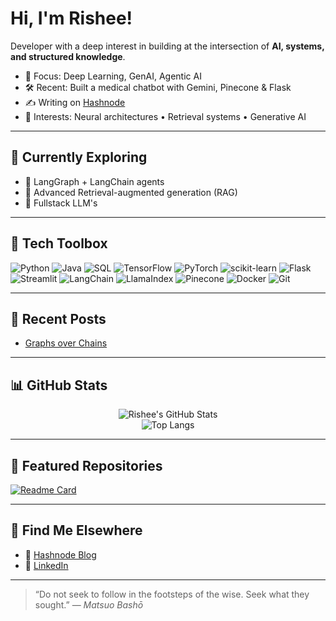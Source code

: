 # Hi, I'm Rishee!

Developer with a deep interest in building at the intersection of **AI, systems, and structured knowledge**.

- 🧠 Focus: Deep Learning, GenAI, Agentic AI
- 🛠️ Recent: Built a medical chatbot with Gemini, Pinecone & Flask
- ✍️ Writing on [Hashnode](https://hashnode.com/@rushedcomet)
- 🧭 Interests: Neural architectures • Retrieval systems • Generative AI

---

## 🚀 Currently Exploring

- 🤖 LangGraph + LangChain agents
- 🧩 Advanced Retrieval-augmented generation (RAG)
- 🛜 Fullstack LLM's

---

## 🧰 Tech Toolbox

![Python](https://img.shields.io/badge/Python-3776AB?style=flat&logo=python&logoColor=white)
![Java](https://img.shields.io/badge/Java-007396?style=flat&logo=java&logoColor=white)
![SQL](https://img.shields.io/badge/SQL-4479A1?style=flat&logo=postgresql&logoColor=white)
![TensorFlow](https://img.shields.io/badge/TensorFlow-FF6F00?style=flat&logo=tensorflow&logoColor=white)
![PyTorch](https://img.shields.io/badge/PyTorch-EE4C2C?style=flat&logo=pytorch&logoColor=white)
![scikit-learn](https://img.shields.io/badge/Scikit--learn-F7931E?style=flat&logo=scikit-learn&logoColor=white)
![Flask](https://img.shields.io/badge/Flask-000000?style=flat&logo=flask&logoColor=white)
![Streamlit](https://img.shields.io/badge/Streamlit-FF4B4B?style=flat&logo=streamlit&logoColor=white)
![LangChain](https://img.shields.io/badge/LangChain-000000?style=flat)
![LlamaIndex](https://img.shields.io/badge/LlamaIndex-000000?style=flat)
![Pinecone](https://img.shields.io/badge/Pinecone-2E3440?style=flat)
![Docker](https://img.shields.io/badge/Docker-2496ED?style=flat&logo=docker&logoColor=white)
![Git](https://img.shields.io/badge/Git-F05032?style=flat&logo=git&logoColor=white)


---

## 📝 Recent Posts

- [Graphs over Chains](https://my-langgraph-journey.hashnode.dev/graphs-over-chains-my-first-steps-with-langgraph-part-1)

---

## 📊 GitHub Stats

<p align="center">
  <img src="https://github-readme-stats.vercel.app/api?username=risheeee2000&show_icons=true&count_private=true&hide_title=true&hide=prs&theme=transparent" alt="Rishee's GitHub Stats" />
  <br>
  <img src="https://github-readme-stats.vercel.app/api/top-langs/?username=risheeee2000&layout=compact&hide=html,css&theme=transparent" alt="Top Langs" />
</p>

---

## 📌 Featured Repositories

[![Readme Card](https://github-readme-stats.vercel.app/api/pin/?username=risheeee2000&repo=your-top-repo&theme=default)](https://github.com/rishee2000/your-top-repo)

---

## 💼 Find Me Elsewhere

- 📝 [Hashnode Blog](https://hashnode.com/@rushedcomet)
- 💬 [LinkedIn](www.linkedin.com/in/rishee-panchal)

---

> “Do not seek to follow in the footsteps of the wise. Seek what they sought.” — *Matsuo Bashō*
